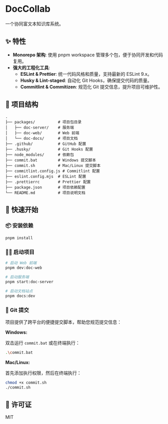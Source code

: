 # DocCollab

一个协同富文本知识库系统。

## ✨ 特性

- **Monorepo 架构**: 使用 pnpm workspace 管理多个包，便于协同开发和代码复用。
- **强大的工程化工具**:
  - **ESLint & Prettier**: 统一代码风格和质量，支持最新的 ESLint 9.x。
  - **Husky & Lint-staged**: 自动化 Git Hooks，确保提交代码的质量。
  - **Commitlint & Commitizen**: 规范化 Git 提交信息，提升项目可维护性。

## 📁 项目结构

```
.
├── packages/          # 项目包目录
│   ├── doc-server/    # 服务端
│   ├── doc-web/       # Web 前端
│   └── doc-docs/      # 项目文档
├── .github/           # GitHub 配置
├── .husky/            # Git Hooks 配置
├── node_modules/      # 依赖包
├── commit.bat         # Windows 提交脚本
├── commit.sh          # Mac/Linux 提交脚本
├── commitlint.config.js # Commitlint 配置
├── eslint.config.mjs  # ESLint 配置
├── .prettierrc        # Prettier 配置
├── package.json       # 项目依赖配置
└── README.md          # 项目说明文档
```

## 🚀 快速开始

### 📦 安装依赖

```bash
pnpm install
```

### 🏃‍♂️ 启动项目

```bash
# 启动 Web 前端
pnpm dev:doc-web

# 启动服务端
pnpm start:doc-server

# 启动文档站点
pnpm docs:dev
```

### 💬 Git 提交

项目提供了跨平台的便捷提交脚本，帮助您规范提交信息：

**Windows:**

双击运行 `commit.bat` 或在终端执行：

```bash
.\commit.bat
```

**Mac/Linux:**

首先添加执行权限，然后在终端执行：

```bash
chmod +x commit.sh
./commit.sh
```

## 📄 许可证

MIT

